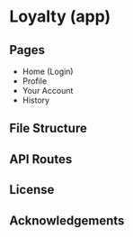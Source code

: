 # Loyalty (app)

## Pages
- Home (Login)
- Profile
- Your Account
- History

## File Structure

## API Routes

## License

## Acknowledgements
